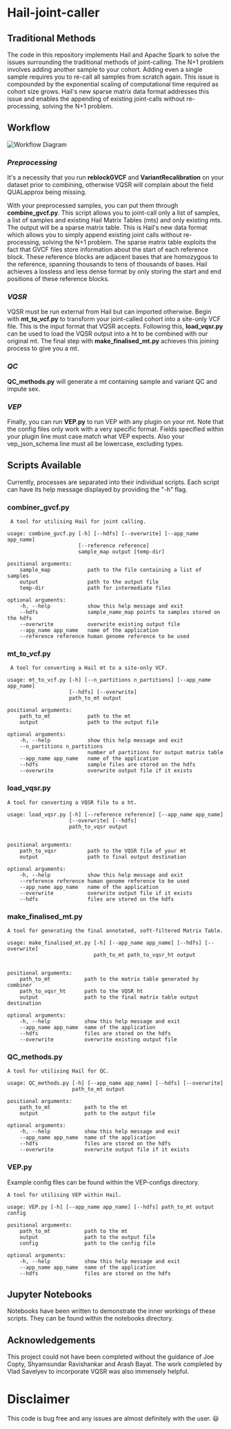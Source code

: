 # **Hail-joint-caller**

## **Traditional Methods**
The code in this repository implements Hail and Apache Spark to solve the issues surrounding the traditional methods of joint-calling. The N+1 problem involves adding another sample to your cohort. Adding even a single sample requires you to re-call all samples from scratch again. This issue is compounded by the exponential scaling of computational time required as cohort size grows. Hail's new sparse matrix data format addresses this issue and enables the appending of existing joint-calls without re-processing, solving the N+1 problem.

## **Workflow**

![Workflow Diagram](workflow.png)

### *Preprocessing*
It's a necessity that you run **reblockGVCF** and **VariantRecalibration** on your dataset prior to combining, otherwise VQSR will complain about the field QUALapprox being missing. 

With your preprocessed samples, you can put them through **combine_gvcf.py**. This script allows you to joint-call only a list of samples, a list of samples and existing Hail Matrix Tables (mts) and only existing mts. The output will be a sparse matrix table. This is Hail's new data format which allows you to simply append existing joint calls without re-processing, solving the N+1 problem. The sparse matrix table exploits the fact that GVCF files store information about the start of each reference block. These reference blocks are adjacent bases that are homozygous to the reference, spanning thousands to tens of thousands of bases. Hail achieves a lossless and less dense format by only storing the start and end positions of these reference blocks.

### *VQSR*
VQSR must be run external from Hail but can imported otherwise. Begin with **mt_to_vcf.py** to transform your joint-called cohort into a site-only VCF file. This is the input format that VQSR accepts. Following this, **load_vqsr.py** can be used to load the VQSR output into a ht to be combined with our original mt. The final step with **make_finalised_mt.py** achieves this joining process to give you a mt.

### *QC*
**QC_methods.py** will generate a mt containing sample and variant QC and impute sex. 

### *VEP*
Finally, you can run **VEP.py** to run VEP with any plugin on your mt. Note that the config files only work with a very specific format. Fields specified within your plugin line must case match what VEP expects. Also your vep_json_schema line must all be lowercase, excluding types.


## **Scripts Available**
Currently, processes are separated into their individual scripts. Each script can have its help message displayed by providing the "-h" flag.

### **combiner_gvcf.py**
<pre><code> A tool for utilising Hail for joint calling.

usage: combine_gvcf.py [-h] [--hdfs] [--overwrite] [--app_name app_name]
                       [--reference reference]
                       sample_map output [temp-dir]

positional arguments:
    sample_map            path to the file containing a list of samples
    output                path to the output file
    temp-dir              path for intermediate files

optional arguments:
    -h, --help            show this help message and exit
    --hdfs                sample_name_map points to samples stored on the hdfs
    --overwrite           overwrite existing output file
    --app_name app_name   name of the application
    --reference reference human genome reference to be used</code></pre>

### **mt_to_vcf.py**
<pre><code> A tool for converting a Hail mt to a site-only VCF.

usage: mt_to_vcf.py [-h] [--n_partitions n_partitions] [--app_name app_name]
                    [--hdfs] [--overwrite]
                    path_to_mt output

positional arguments:
    path_to_mt            path to the mt
    output                path to the output file

optional arguments:
    -h, --help            show this help message and exit
    --n_partitions n_partitions
                          number of partitions for output matrix table
    --app_name app_name   name of the application
    --hdfs                sample files are stored on the hdfs
    --overwrite           overwrite output file if it exists</code></pre>

### **load_vqsr.py**
<pre><code>A tool for converting a VQSR file to a ht.

usage: load_vqsr.py [-h] [--reference reference] [--app_name app_name]
                    [--overwrite] [--hdfs]
                    path_to_vqsr output


positional arguments:
    path_to_vqsr          path to the VQSR file of your mt
    output                path to final output destination

optional arguments:
    -h, --help            show this help message and exit
    --reference reference human genome reference to be used
    --app_name app_name   name of the application
    --overwrite           overwrite output file if it exists
    --hdfs                files are stored on the hdfs</code></pre>
### **make_finalised_mt.py**

<pre><code>A tool for generating the final annotated, soft-filtered Matrix Table.

usage: make_finalised_mt.py [-h] [--app_name app_name] [--hdfs] [--overwrite]
                            path_to_mt path_to_vqsr_ht output


positional arguments:
    path_to_mt           path to the matrix table generated by combiner
    path_to_vqsr_ht      path to the VQSR ht
    output               path to the final matrix table output destination

optional arguments:
    -h, --help           show this help message and exit
    --app_name app_name  name of the application
    --hdfs               files are stored on the hdfs
    --overwrite          overwrite existing output file</code></pre>


### **QC_methods.py**
<pre><code>A tool for utilising Hail for QC.

usage: QC_methods.py [-h] [--app_name app_name] [--hdfs] [--overwrite]
                     path_to_mt output

positional arguments:
    path_to_mt           path to the mt
    output               path to the output file

optional arguments:
    -h, --help           show this help message and exit
    --app_name app_name  name of the application
    --hdfs               files are stored on the hdfs
    --overwrite          overwrite output file if it exists</code></pre>

### **VEP.py**
Example config files can be found within the VEP-configs directory.
<pre><code>A tool for utilising VEP within Hail.

usage: VEP.py [-h] [--app_name app_name] [--hdfs] path_to_mt output config

positional arguments:
    path_to_mt           path to the mt
    output               path to the output file
    config               path to the config file

optional arguments:
    -h, --help           show this help message and exit
    --app_name app_name  name of the application
    --hdfs               files are stored on the hdfs</code></pre>


## **Jupyter Notebooks**
Notebooks have been written to demonstrate the inner workings of these scripts. They can be found within the notebooks directory.


## **Acknowledgements**
This project could not have been completed without the guidance of Joe Copty, Shyamsundar Ravishankar and Arash Bayat. The work completed by Vlad Savelyev to incorporate VQSR was also immensely helpful.

# **Disclaimer**
This code is bug free and any issues are almost definitely with the user. :smiley: